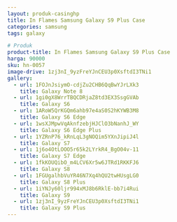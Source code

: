 ```yaml
---
layout: produk-casinghp
title: In Flames Samsung Galaxy S9 Plus Case
categories: samsung
tags: galaxy

# Produk
product-title: In Flames Samsung Galaxy S9 Plus Case
harga: 90000
sku: hn-0057
image-drive: 1zj3nI_9yzFreYJnCEU3p0XsftdI3TNi1
gallery:
  - url: 1FOJnJsiymO-cdjZu2CHB6QqBwYJrLXk3
    title: Galaxy Note 8
  - url: 1gi0gX8WrrTBQCDRjaZ8td3EX3SsgGVAb
    title: Galaxy S6
  - url: 1ARoW5QrKGQm6ahb97e4aS0S2hKYWB3M8
    title: Galaxy S6 Edge
  - url: 1wsXJMpwVqAknfzebjHJClO3bNanhJ_WY
    title: Galaxy S6 Edge Plus
  - url: 1YZRnP76_kRnLqL3gNOQim5YXnJipiJ4l
    title: Galaxy S7
  - url: 1j6o4OtLOOO5r65k2LYrkR4_BgO04v-11
    title: Galaxy S7 Edge
  - url: 1fkKOUQibO_m4LCV6Xr5w6JTRd1RKKFJ6
    title: Galaxy S8
  - url: 1FGUgalhbVuYR46N7Xq4hQU2twHUsgLG0
    title: Galaxy S8 Plus
  - url: 1iYNJy60ljr994xMJ8b6RklE-bb7i4Rui
    title: Galaxy S9
  - url: 1zj3nI_9yzFreYJnCEU3p0XsftdI3TNi1
    title: Galaxy S9 Plus
---
```

